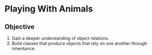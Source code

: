 # Playing With Animals

## Objective

1. Gain a deeper understanding of object relations.
2. Build classes that produce objects that rely on one another through inheritance.

